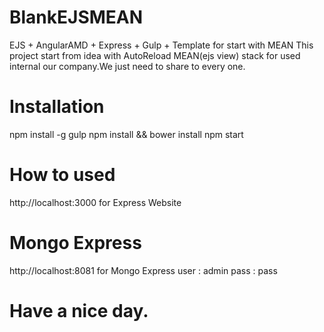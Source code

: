 # BlankEJSMEAN
EJS + AngularAMD + Express + Gulp + Template for start with MEAN
This project start from idea with AutoReload MEAN(ejs view) stack for used internal our company.We just need to share to every one.

# Installation
npm install -g gulp
npm install && bower install
npm start

# How to used
http://localhost:3000 for Express Website

# Mongo Express
http://localhost:8081 for Mongo Express 
user : admin
pass : pass


# Have a nice day.
